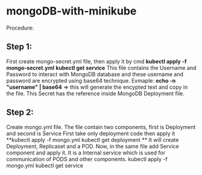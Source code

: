 # mongoDB-with-minikube

Procedure: 
## Step 1:
First create mongo-secret.yml file, then apply it by cmd 
**kubectl apply -f mongo-secret.yml**
**kubectl get service**
This file contains the Username and Password to interact with MongoDB database and these username and password are encrypted using base64 technique.
Exmaple: **echo -n "username" | base64**  => this will generate the encypted text and copy in the file.
This Secret has the reference inside MongoDB Deployment file.

## Step 2:
Create mongo.yml file. The file contain two components, first is Deployment and second is Service
First take only deployment code then apply it
**kubectl apply -f mongo.yml
kubectl get deployment
**
It will create Deployment, Replicaset and a POD.
Now, in the same file add Service component and apply it. It is a Internal service which is used for communication of PODS and other components.
kubectl apply -f mongo.yml
kubectl get service
